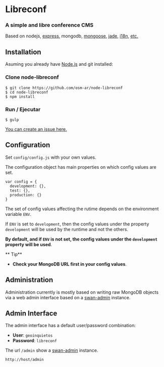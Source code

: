 # Libreconf

### A simple and libre conference CMS

Based on nodejs, [express](http://expressjs.com/4x/api.html), mongodb, [mongoose](http://mongoosejs.com/docs/guide.html), [jade](http://jade-lang.com/), [i18n](https://www.npmjs.com/package/i18n), [etc.](https://github.com/osm-ar/node-libreconf/blob/develop/package.json)

## Installation

Asuming you already have [Node.js](http://nodejs.org/) and git installed:

### Clone node-libreconf

```shell
$ git clone https://github.com/osm-ar/node-libreconf
$ cd node-libreconf
$ npm install
```

### Run / Ejecutar
```shell
$ gulp
```

[You can create an issue here.](https://github.com/osm-ar/node-libreconf/issues)

## Configuration

Set `config/config.js` with your own values.


The configuration object has main properties on which config values
are set.

    var config = {
      development: {},
      test: {},
      production: {}
    }

 The set of config values affecting the rutime depends on the environment variable `ENV`. 
 
 If `ENV` is set to `development`, then the config values under the property `development` will be used by the runtime and not the others.

**By default, and if `ENV` is not set, the config values under the  `development` property will be used**.

** Tip** 
* **Check your MongoDB URL first in your config values**.

## Administration

Administration currently is mostly based on writing raw
MongoDB objects via a web admin interface based on a [swan-admin](https://npmjs.com/package/swan-admin) instance.

## Admin Interface 

The admin interface has a default user/password combination:

* **User**: `geoinquietos`
* **Password**: `libreconf`


The url `/admin` show a [swan-admin](https://npmjs.com/package/swan-admin) instance.

    http://host/admin
    
